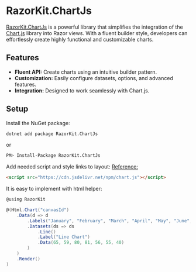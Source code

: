 # RazorKit.ChartJs

[RazorKit.ChartJs](https://www.nuget.org/packages/RazorKit.ChartJs) is a powerful library that simplifies the integration of the [Chart.js](https://www.chartjs.org/) library into Razor views. With a fluent builder style, developers can effortlessly create highly functional and customizable charts.

## Features
- **Fluent API:** Create charts using an intuitive builder pattern.
- **Customization:** Easily configure datasets, options, and advanced features.
- **Integration:** Designed to work seamlessly with Chart.js.

## Setup

Install the NuGet package:

```bash
dotnet add package RazorKit.ChartJs
```
or
```bash
PM> Install-Package RazorKit.ChartJs
```

Add needed script and style links to layout: [Reference:](https://www.chartjs.org/docs/latest/getting-started/installation.html)

```html
<script src="https://cdn.jsdelivr.net/npm/chart.js"></script>
```
It is easy to implement with html helper:

```cs title="cshtml"
@using RazorKit

@(Html.Chart("canvasId")
    .Data(d => d
        .Labels("January", "February", "March", "April", "May", "June", "July")
        .Datasets(ds => ds
            .Line()
            .Label("Line Chart")
            .Data(65, 59, 80, 81, 56, 55, 40)
        )
    )
    .Render()
)
```
